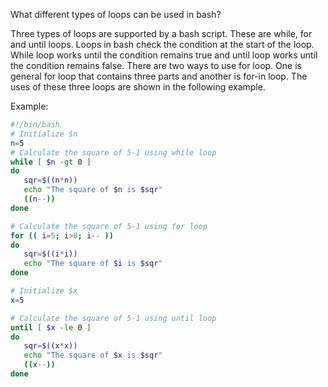 What different types of loops can be used in bash?

Three types of loops are supported by a bash script. These are while, for and until loops. Loops in bash check the condition at the start of the loop. While loop works until the condition remains true and until loop works until the condition remains false. There are two ways to use for loop. One is general for loop that contains three parts and another is for-in loop. The uses of these three loops are shown in the following example.

Example:

```bash
#!/bin/bash
# Initialize $n
n=5
# Calculate the square of 5-1 using while loop
while [ $n -gt 0 ]
do
   sqr=$((n*n))
   echo "The square of $n is $sqr"
   ((n--))
done

# Calculate the square of 5-1 using for loop
for (( i=5; i>0; i-- ))
do
   sqr=$((i*i))
   echo "The square of $i is $sqr"
done

# Initialize $x
x=5

# Calculate the square of 5-1 using until loop
until [ $x -le 0 ]
do
   sqr=$((x*x))
   echo "The square of $x is $sqr"
   ((x--))
done
```
